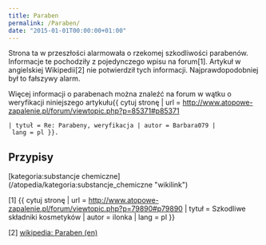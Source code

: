 ```yaml
---
title: Paraben
permalink: /Paraben/
date: "2015-01-01T00:00:00+01:00"
---
```


Strona ta w przeszłości alarmowała o rzekomej szkodliwości parabenów. Informacje te pochodziły z pojedynczego wpisu na forum[1]. Artykuł w angielskiej Wikipedii[2] nie potwierdził tych informacji. Najprawdopodobniej był to fałszywy alarm.

Więcej informacji o parabenach można znaleźć na forum w wątku o weryfikacji niniejszego artykułu<ref>{{ cytuj stronę | url = <http://www.atopowe-zapalenie.pl/forum/viewtopic.php?p=85371#p85371>

`| tytuł = Re: Parabeny, weryfikacja | autor = Barbara079 | lang = pl }}`</ref>`.`

Przypisy
--------

<references/>
[kategoria:substancje chemiczne](/atopedia/kategoria:substancje_chemiczne "wikilink")

[1] {{ cytuj stronę | url = <http://www.atopowe-zapalenie.pl/forum/viewtopic.php?p=79890#p79890> | tytuł = Szkodliwe składniki kosmetyków | autor = ilonka | lang = pl }}

[2] [wikipedia: Paraben (en)](/atopedia/wikipedia:en:Paraben "wikilink")